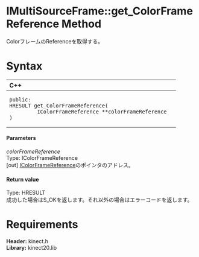 IMultiSourceFrame::get\_ColorFrameReference Method  
==================================================  

ColorフレームのReferenceを取得する。 <span id="syntaxSection"></span>

Syntax  
======  

<table>
<colgroup>
<col width="100%" />
</colgroup>
<thead>
<tr class="header">
<th align="left">C++</th>
</tr>
</thead>
<tbody>
<tr class="odd">
<td align="left"><pre><code>public:  
HRESULT get_ColorFrameReference(  
         IColorFrameReference **colorFrameReference  
)</code></pre></td>
</tr>
</tbody>
</table>

<span id="ID4EG"></span>
#### Parameters  

*colorFrameReference*    
Type: IColorFrameReference  
[out] [IColorFrameReference](../../IColorFrameReference.md)のポインタのアドレス。  

<span id="ID4EP"></span>
#### Return value  

Type: HRESULT  
成功した場合はS\_OKを返します。それ以外の場合はエラーコードを返します。  

<span id="requirements"></span>

Requirements  
============  

**Header:** kinect.h  
**Library:** kinect20.lib  



<!--Please do not edit the data in the comment block below.-->
<!--
TOCTitle : get_ColorFrameReference Method
RLTitle : IMultiSourceFrame::get_ColorFrameReference Method
KeywordK : get_ColorFrameReference method
KeywordK : IMultiSourceFrame::get_ColorFrameReference method
KeywordF : IMultiSourceFrame::get_ColorFrameReference
KeywordF : get_ColorFrameReference
KeywordF : Microsoft.Kinect.kinect.IMultiSourceFrame.get_ColorFrameReference(IColorFrameReference@)
KeywordA : M:Microsoft.Kinect.kinect.IMultiSourceFrame.get_ColorFrameReference(IColorFrameReference@)
AssetID : M:Microsoft.Kinect.kinect.IMultiSourceFrame.get_ColorFrameReference(IColorFrameReference@)
Locale : en-us
CommunityContent : 1
APIType : Managed
APILocation : 
APIName : Microsoft.Kinect.kinect.IMultiSourceFrame::get_ColorFrameReference
TargetOS : Windows
TopicType : kbSyntax
DevLang : C++
DocSet : K4Wv2
ProjType : K4Wv2Proj
Technology : Kinect for Windows
Product : Kinect for Windows SDK v2
productversion : 20
-->
